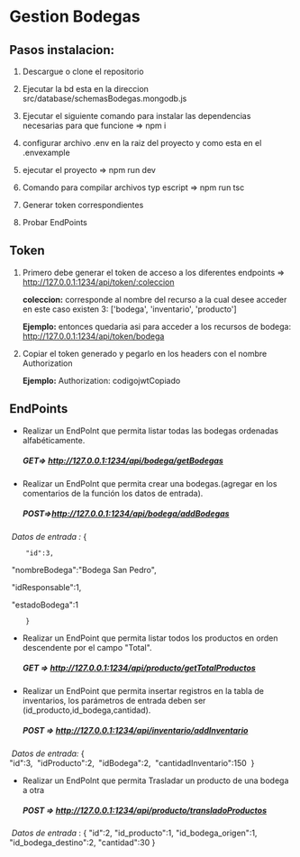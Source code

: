 # Gestion Bodegas 



## Pasos instalacion:


1. Descargue o clone el repositorio

2. Ejecutar la bd esta en la direccion src/database/schemasBodegas.mongodb.js

3. Ejecutar el siguiente comando para instalar las dependencias necesarias para que funcione => npm i

4. configurar archivo .env en la raiz del proyecto y  como esta en el .envexample

5. ejecutar el proyecto => npm run dev

6. Comando para compilar archivos typ escript => npm run tsc

7. Generar token correspondientes

8. Probar EndPoints


## Token

1. Primero debe generar el token de acceso a los diferentes endpoints => http://127.0.0.1:1234/api/token/:coleccion

	**coleccion:** corresponde al nombre del recurso a la cual desee acceder en este caso existen 3: ['bodega', 'inventario', 'producto']

	**Ejemplo:** entonces quedaria asi para acceder a los recursos de bodega: http://127.0.0.1:1234/api/token/bodega



2. Copiar el token generado y pegarlo en los headers con el nombre Authorization

	**Ejemplo:** Authorization: codigojwtCopiado

   

## EndPoints


- Realizar un EndPolnt que permita listar todas las bodegas ordenadas alfabéticamente.

	##### GET=> http://127.0.0.1:1234/api/bodega/getBodegas

- Realizar un EndPolnt que permita crear una bodegas.(agregar en los comentarios de la función los datos de entrada).

	#####  POST=>http://127.0.0.1:1234/api/bodega/addBodegas

​		*Datos de entrada :* 
		{
		
		"id":3,

​		"nombreBodega":"Bodega San Pedro", 

​		"idResponsable":1,

​		 "estadoBodega":1

 		}

- Realizar un EndPoint que permita listar todos los productos en orden descendente por el campo "Total".

	##### 	GET => http://127.0.0.1:1234/api/producto/getTotalProductos

- Realizar un EndPoint que permita insertar registros en la tabla de inventarios, los parámetros de entrada deben ser (id_producto,id_bodega,cantidad).

	##### 	POST => http://127.0.0.1:1234/api/inventario/addInventario

​		*Datos de entrada:* 
		{			
			"id":3,
		​	 "idProducto":2, 
		​	 "idBodega":2, 
		​	  "cantidadInventario":150
​		}

- Realizar un EndPolnt que permita Trasladar un producto de una bodega a otra

	##### POST => http://127.0.0.1:1234/api/producto/transladoProductos

​		*Datos de entrada* : 
		{
			"id":2,
			"id_producto":1, 
			"id_bodega_origen":1, 
			"id_bodega_destino":2,
			"cantidad":30
		}